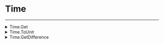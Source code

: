 # Time
---
<details><summary markdown="span">
Time.Get</summary>

---

#### Get back the time in milliseconds from a given value and unit

##### `Shared`
##### Lib.Time.Get(value, units)

#### Parameters
- **value**: number T - he value to convert
- **units**: "s" | "ms" | "m" | "h" | "d" | "w" - The unit of the value
#### Return
- **return**: number - The time in milliseconds

---
</details>

<details><summary markdown="span">
Time.ToUnit</summary>

---

#### Convert milliseconds to a given unit

##### `Shared`
##### Lib.Time.ToUnit(value, units)

#### Parameters
- **value**: number t - The value to conver
- **units**: "s" | "ms" | "m" | "h" | "d" | "w" - The unit of the value
#### Return
- **return**: number - The converted time

---
</details>

<details><summary markdown="span">
Time.GetDifference</summary>

---

#### Get the difference between two times

##### `Shared`
##### Lib.Time.GetDifference(start?, finish)

#### Parameters
- **start?**: number - The start time
- **finish**: number - The finish time
#### Return
- **return**: number - The difference between the two times

---
</details>

